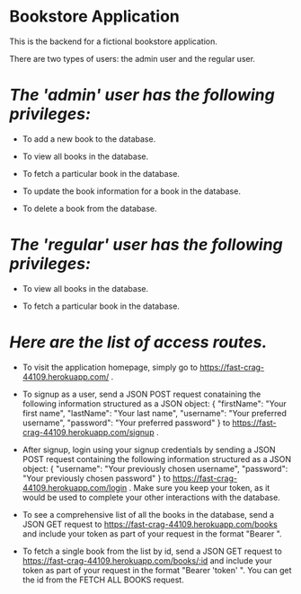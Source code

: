 # Bookstore Application

This is the backend for a fictional bookstore application.

There are two types of users: the admin user and the regular user.


# *The 'admin' user has the following privileges:*

* To add a new book to the database.

* To view all books in the database.

* To fetch a particular book in the database.

* To update the book information for a book in the database.

* To delete a book from the database.


# *The 'regular' user has the following privileges:*

* To view all books in the database.

* To fetch a particular book in the database.


# *Here are the list of access routes.*


* To visit the application homepage, simply go to https://fast-crag-44109.herokuapp.com/ .


* To signup as a user, send a JSON POST request conataining the following information structured as a JSON object:
    {
        "firstName": "Your first name",
        "lastName": "Your last name",
        "username": "Your preferred username",
        "password": "Your preferred password"
    }
 to https://fast-crag-44109.herokuapp.com/signup .


* After signup, login using your signup credentials by sending a JSON POST request containing the following information structured as a JSON object:
    {
        "username": "Your previously chosen username",
        "password": "Your previously chosen password"
    }
to https://fast-crag-44109.herokuapp.com/login . Make sure you keep your token, as it would be used to complete your other interactions with the database.


* To see a comprehensive list of all the books in the database, send a JSON GET request to https://fast-crag-44109.herokuapp.com/books and include your token as part of your request in the format "Bearer <token>".


* To fetch a single book from the list by id, send a JSON GET request to https://fast-crag-44109.herokuapp.com/books/:id and include your token as part of your request in the format "Bearer 'token' ". You can get the id from the FETCH ALL BOOKS request.